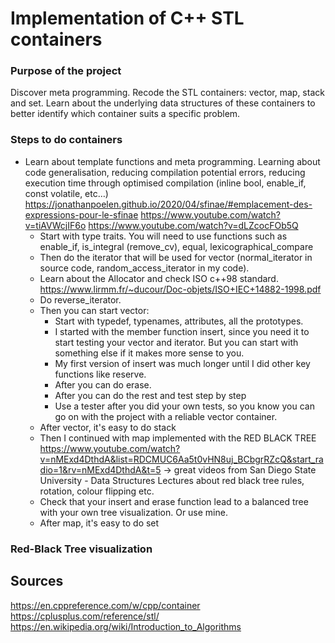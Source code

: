 
# Implementation of C++ STL containers

### Purpose of the project
Discover meta programming.
Recode the STL containers: vector, map, stack and set.
Learn about the underlying data structures of these containers to better identify which container suits a specific problem.

### Steps to do containers
- Learn about template functions and  meta programming. Learning about code generalisation, reducing compilation potential errors, reducing execution time through optimised compilation (inline bool, enable_if, const volatile, etc…)
https://jonathanpoelen.github.io/2020/04/sfinae/#emplacement-des-expressions-pour-le-sfinae
https://www.youtube.com/watch?v=tiAVWcjIF6o https://www.youtube.com/watch?v=dLZcocFOb5Q
    - Start with type traits. You will need to use functions such as enable_if, is_integral (remove_cv), equal, lexicographical_compare
    - Then do the iterator that will be used for vector (normal_iterator in source code, random_access_iterator in my code).
    - Learn about the Allocator and check ISO c++98 standard.
https://www.lirmm.fr/~ducour/Doc-objets/ISO+IEC+14882-1998.pdf
    - Do reverse_iterator. 
    - Then you can start vector:
        - Start with typedef, typenames, attributes, all the prototypes.
        - I started with the member function insert, since you need it to start testing your vector and iterator. But you can start with something else if it makes more sense to you.
        - My first version of insert was much longer until I did other key functions like reserve. 
        - After you can do erase.
        - After you can do the rest and test step by step
        - Use a tester after you did your own tests, so you know you can go on with the project with a reliable vector container.
    - After vector, it's easy to do stack
    - Then I continued with map implemented with the RED BLACK TREE 
https://www.youtube.com/watch?v=nMExd4DthdA&list=RDCMUC6Aa5t0vHN8uj_BCbgrRZcQ&start_radio=1&rv=nMExd4DthdA&t=5
-> great videos from San Diego State University - Data Structures Lectures about red black tree rules, rotation, colour flipping etc.
    - Check that your insert and erase function lead to a balanced tree with your own tree visualization. Or use mine.
    - After map, it's easy to do set
      
### Red-Black Tree visualization


## Sources
https://en.cppreference.com/w/cpp/container
https://cplusplus.com/reference/stl/
https://en.wikipedia.org/wiki/Introduction_to_Algorithms


